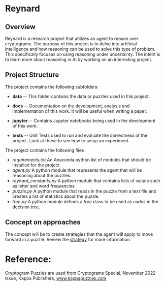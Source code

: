 # Reynard

## Overview 
Reynard is a research project that utilizes an agent to reason over cryptograms. The purpose of this project is to delve into artificial intelligence and how reasoning can be used to solve this type of problem. This specifically focuses on using reasoning under uncertainty. The intent is to learn more about reasoning in AI by working on an interesting project.

## Project Structure
The project contains the following subfolders:
- **data** -- This folder contains the data or puzzles used in this project. 
- **docs** -- Documentation on the development, analysis and implementation of this work.  It will be useful when writing a paper.

- **jupyter** -- Contains Jupyter notebooks being used in the development of this work.
- **tests** -- Unit Tests used to run and evaluate the correctness of the project. Look at these to see how to setup an experiment.

The project contains the following files
- *requirements.txt* An Anaconda python list of modules that should be installed for the project
- *agent.py* A python module that represents the agent that will be reasoning about the puzzles.
- *reynard_constants.py* A python module that contains lists of values such as letter and word frequencies
- *puzzle.py* A python module that reads in the puzzle from a text file and creates a list of statistics 
about the puzzle.
- *tree.py* A python module defines a *tree* class to be used as *nodes* in the decision tree.


## Concept on approaches
The concept will be to create strategies that the agent will apply to move forward in a puzzle.
Review the [strategy](docs/strategy.md) for more information.




# Reference:
Cryptogram Puzzles are used from Cryptograms Special, November 2022 Issue, Kappa Publishers, www.kappapuzzles.com